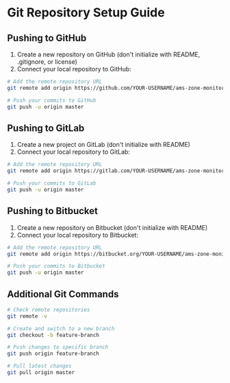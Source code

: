 # Git Repository Setup Guide

## Pushing to GitHub

1. Create a new repository on GitHub (don't initialize with README, .gitignore, or license)
2. Connect your local repository to GitHub:

```bash
# Add the remote repository URL
git remote add origin https://github.com/YOUR-USERNAME/ams-zone-monitor.git

# Push your commits to GitHub
git push -u origin master
```

## Pushing to GitLab

1. Create a new project on GitLab (don't initialize with README)
2. Connect your local repository to GitLab:

```bash
# Add the remote repository URL
git remote add origin https://gitlab.com/YOUR-USERNAME/ams-zone-monitor.git

# Push your commits to GitLab
git push -u origin master
```

## Pushing to Bitbucket

1. Create a new repository on Bitbucket (don't initialize with README)
2. Connect your local repository to Bitbucket:

```bash
# Add the remote repository URL
git remote add origin https://bitbucket.org/YOUR-USERNAME/ams-zone-monitor.git

# Push your commits to Bitbucket
git push -u origin master
```

## Additional Git Commands

```bash
# Check remote repositories
git remote -v

# Create and switch to a new branch
git checkout -b feature-branch

# Push changes to specific branch
git push origin feature-branch

# Pull latest changes
git pull origin master
```
